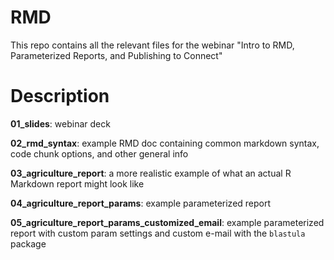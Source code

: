 # RMD 
This repo contains all the relevant files for the webinar "Intro to RMD, Parameterized Reports, and Publishing to Connect"

# Description 

**01_slides**: webinar deck  

**02_rmd_syntax**: example RMD doc containing common markdown syntax, code chunk options, and other general info

**03_agriculture_report**: a more realistic example of what an actual R Markdown report might look like 

**04_agriculture_report_params**: example parameterized report

**05_agriculture_report_params_customized_email**: example parameterized report with custom param settings and custom e-mail with the `blastula` package